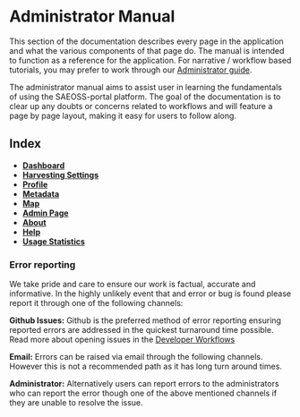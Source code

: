 # Administrator Manual
<!-- Replace all of the titles with relevant titles -->

This section of the documentation describes every page in the application and
what the various components of that page do. The manual is intended to function
as a reference for the application. For narrative / workflow based tutorials,
you may prefer to work through our [Administrator guide](../guide/index.md).

The administrator manual aims to assist user in learning the fundamentals of using the SAEOSS-portal platform. The goal of the documentation is to clear up any doubts or concerns related to workflows and will feature a page by page layout, making it easy for users to follow along.

## Index

- [**Dashboard**]()
- [**Harvesting Settings**](./harvesting-settings.md)
- [**Profile**]()
- [**Metadata**]()
- [**Map**]()
- [**Admin Page**]()
- [**About**]()
- [**Help**]()
- [**Usage Statistics**](./usage-statistics.md)

### Error reporting

We take pride and care to ensure our work is factual, accurate and informative. In the highly unlikely event that and error or bug is found please report it through one of the following channels:

**Github Issues:** Github is the preferred method of error reporting ensuring reported errors are addressed in the quickest turnaround time possible. Read more about opening issues in the [Developer Workflows](../../developer/guide/workflows.md)

**Email:** Errors can be raised via email through the following channels. However this is not a recommended path as it has long turn around times.

<!-- we need permission to do this before implementing the mails

- info@kartoza.com
- example@sansa.cm
- exanple@saeonn.com -->

**Administrator:** Alternatively users can report errors to the administrators who can report the error though one of the above mentioned channels if they are unable to resolve the issue.
